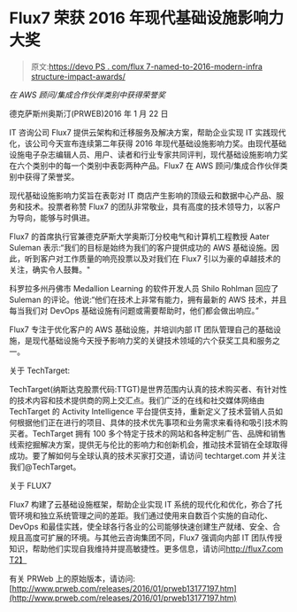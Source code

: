 # Flux7 荣获 2016 年现代基础设施影响力大奖

> 原文:[https://devo PS . com/flux 7-named-to-2016-modern-infra structure-impact-awards/](https://devops.com/flux7-named-to-2016-modern-infrastructure-impact-awards/)

*在 AWS 顾问/集成合作伙伴类别中获得荣誉奖*

德克萨斯州奥斯汀(PRWEB)2016 年 1 月 22 日

IT 咨询公司 Flux7 提供云架构和迁移服务及解决方案，帮助企业实现 IT 实践现代化，该公司今天宣布连续第二年获得 2016 年现代基础设施影响力奖。由现代基础设施电子杂志编辑人员、用户、读者和行业专家共同评判，现代基础设施影响力奖在六个类别中的每一个类别中表彰两种产品。Flux7 在 AWS 顾问/集成合作伙伴类别中获得了荣誉奖。

现代基础设施影响力奖旨在表彰对 IT 商店产生影响的顶级云和数据中心产品、服务和技术。投票者称赞 Flux7 的团队非常敬业，具有高度的技术领导力，以客户为导向，能够与时俱进。

Flux7 的首席执行官兼德克萨斯大学奥斯汀分校电气和计算机工程教授 Aater Suleman 表示:“我们的目标是始终为我们的客户提供成功的 AWS 基础设施。因此，听到客户对工作质量的响亮投票以及对我们在 Flux7 引以为豪的卓越技术的关注，确实令人鼓舞。"

科罗拉多州丹佛市 Medallion Learning 的软件开发人员 Shilo Rohlman 回应了 Suleman 的评论。他说:“他们在技术上非常有能力，拥有最新的 AWS 技术，并且每当我们对 DevOps 基础设施有问题或需要帮助时，他们都会做出响应。”

Flux7 专注于优化客户的 AWS 基础设施，并培训内部 IT 团队管理自己的基础设施，是现代基础设施今天授予影响力奖的关键技术领域的六个获奖工具和服务之一。

关于 TechTarget:

TechTarget(纳斯达克股票代码:TTGT)是世界范围内认真的技术购买者、有针对性的技术内容和技术提供商的网上交汇点。我们广泛的在线和社交媒体网络由 TechTarget 的 Activity Intelligence 平台提供支持，重新定义了技术营销人员如何根据他们正在进行的项目、具体的技术优先事项和业务需求来看待和吸引技术购买者。TechTarget 拥有 100 多个特定于技术的网站和各种定制广告、品牌和销售线索挖掘解决方案，提供无与伦比的影响力和创新机会，推动技术营销在全球取得成功。要了解如何与全球认真的技术买家打交道，请访问 techtarget.com 并关注我们@TechTarget。

关于 FLUX7

Flux7 构建了云基础设施框架，帮助企业实现 IT 系统的现代化和优化，弥合了托管环境和独立系统管理之间的差距。我们通过使用来自数百个实施的自动化、DevOps 和最佳实践，使全球各行各业的公司能够快速创建生产就绪、安全、合规且高度可扩展的环境。与其他云咨询集团不同，Flux7 强调向内部 IT 团队传授知识，帮助他们实现自我维持并提高敏捷性。更多信息，请访问[http://flux7.com
T2】](http://flux7.com/)

有关 PRWeb 上的原始版本，请访问:[http://www.prweb.com/releases/2016/01/prweb13177197.htm](http://www.prweb.com/releases/2016/01/prweb13177197.htm)